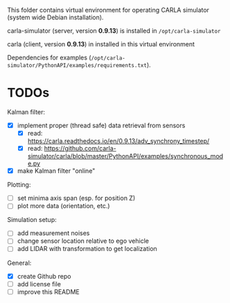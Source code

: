 This folder contains virtual environment for operating CARLA simulator (system wide Debian installation).

carla-simulator (server, version **0.9.13**) is installed in `/opt/carla-simulator`

carla (client, version **0.9.13**)  in installed in this virtual environment

Dependencies for examples (`/opt/carla-simulator/PythonAPI/examples/requirements.txt`).


# TODOs
Kalman filter:
- [x] implement proper (thread safe) data retrieval from sensors
    - [x] read: https://carla.readthedocs.io/en/0.9.13/adv_synchrony_timestep/
    - [x] read: https://github.com/carla-simulator/carla/blob/master/PythonAPI/examples/synchronous_mode.py
- [x] make Kalman filter "online"

Plotting:
- [ ] set minima axis span (esp. for position Z)
- [ ] plot more data (orientation, etc.)

Simulation setup:
- [ ] add measurement noises
- [ ] change sensor location relative to ego vehicle
- [ ] add LIDAR with transformation to get localization

General:
- [x] create Github repo
- [ ] add license file
- [ ] improve this README
